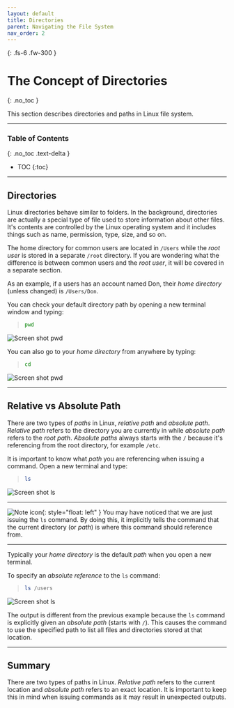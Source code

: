 ```yaml
---
layout: default
title: Directories
parent: Navigating the File System
nav_order: 2
---
```


{: .fs-6 .fw-300 }

# The Concept of Directories
{: .no_toc }

This section describes directories and paths in Linux file system.

---

### Table of Contents
{: .no_toc .text-delta }
* TOC
{:toc}

---

## Directories

Linux directories behave similar to folders. In the background, directories are actually a special type of file used to store information about other files. It's contents are controlled by the Linux operating system and it includes things such as name, permission, type, size, and so on.

The home directory for common users are located in `/Users` while the _root user_ is stored in a separate `/root` directory. If you are wondering what the difference is between common users and the _root user_, it will be covered in a separate section.

As an example, if a users has an account named Don, their _home directory_ (unless changed) is `/Users/Don`.

You can check your default directory path by opening a new terminal window and typing:

>```bash
>pwd
>```

![Screen shot pwd](https://github.com/dl90/linux-basics/blob/gh-pages/docs/images/navigation/directories/pwd_1.png?raw=true "pwd")

You can also go to your _home directory_ from anywhere by typing:

> ```bash
>cd
>```

![Screen shot pwd](https://github.com/dl90/linux-basics/blob/gh-pages/docs/images/navigation/directories/pwd_2.png?raw=true "cd")

---

## Relative vs Absolute Path

There are two types of _paths_ in Linux, _relative path_ and _absolute path_. _Relative path_ refers to the directory you are currently in while _absolute path_ refers to the _root path_. _Absolute paths_ always starts with the `/` because it's referencing from the root directory, for example `/etc`.

It is important to know what _path_ you are referencing when issuing a command. Open a new terminal and type:

>```bash
>ls
>```

![Screen shot ls](https://github.com/dl90/linux-basics/blob/gh-pages/docs/images/navigation/directories/ls_rel.png?raw=true "ls")

---

![Note icon](https://github.com/dl90/linux-basics/blob/gh-pages/docs/images/icons/note.png?raw=true "Note"){: style="float: left" } You may have noticed that we are just issuing the `ls` command. By doing this, it implicitly tells the command that the current directory (or _path_) is where this command should reference from.

---

Typically your _home directory_ is the default _path_ when you open a new terminal.

To specify an _absolute reference_ to the `ls` command:

>```bash
>ls /users
>```

![Screen shot ls](https://github.com/dl90/linux-basics/blob/gh-pages/docs/images/navigation/directories/ls_abs.png?raw=true "ls")

The output is different from the previous example because the `ls` command is explicitly given an _absolute path_ (starts with `/`). This causes the command to use the specified path to list all files and directories stored at that location.

---

## Summary

There are two types of paths in Linux. _Relative path_ refers to the current location and _absolute path_ refers to an exact location. It is important to keep this in mind when issuing commands as it may result in unexpected outputs.
